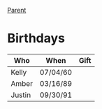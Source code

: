 [Parent](../README.md)

# Birthdays

| Who    | When     | Gift      |
|--------|----------|-----------|
| Kelly  | 07/04/60 |           |
| Amber  | 03/16/89 |           |
| Justin | 09/30/91 |           |
